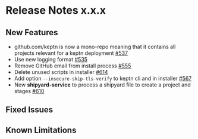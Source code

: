 # Release Notes x.x.x

## New Features
- github.com/keptn is now a mono-repo meaning that it contains all projects relevant for a keptn deployment [#537](https://github.com/keptn/keptn/issues/537)
- Use new logging format [#535](https://github.com/keptn/keptn/issues/535)
- Remove GitHub email from install process [#555](https://github.com/keptn/keptn/issues/555)
- Delete unused scripts in installer [#614](https://github.com/keptn/keptn/issues/614)
- Add option `--insecure-skip-tls-verify` to keptn cli and in installer [#567](https://github.com/keptn/keptn/issues/567)
- New **shipyard-service** to process a shipyard file to create a project and stages [#610](https://github.com/keptn/keptn/issues/610)

## Fixed Issues

## Known Limitations
